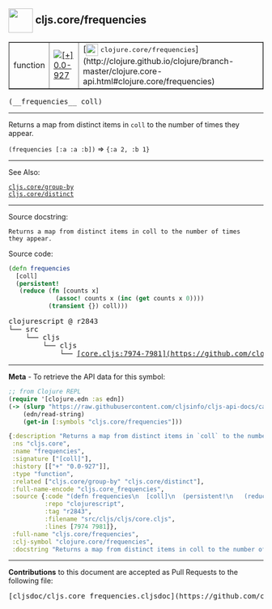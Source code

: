 ## <img width="48px" valign="middle" src="http://i.imgur.com/Hi20huC.png"> cljs.core/frequencies

 <table border="1">
<tr>

<td>function</td>
<td><a href="https://github.com/cljsinfo/cljs-api-docs/tree/0.0-927"><img valign="middle" alt="[+] 0.0-927" src="https://img.shields.io/badge/+-0.0--927-lightgrey.svg"></a> </td>
<td>
[<img height="24px" valign="middle" src="http://i.imgur.com/1GjPKvB.png"> <samp>clojure.core/frequencies</samp>](http://clojure.github.io/clojure/branch-master/clojure.core-api.html#clojure.core/frequencies)
</td>
</tr>
</table>

 <samp>
(__frequencies__ coll)<br>
</samp>

---

Returns a map from distinct items in `coll` to the number of times they appear.

`(frequencies [:a :a :b])` => `{:a 2, :b 1}`

---


See Also:

[`cljs.core/group-by`](cljs.core_group-by.md)<br>
[`cljs.core/distinct`](cljs.core_distinct.md)<br>

---

Source docstring:

```
Returns a map from distinct items in coll to the number of times
they appear.
```

Source code:

```clj
(defn frequencies
  [coll]
  (persistent!
   (reduce (fn [counts x]
             (assoc! counts x (inc (get counts x 0))))
           (transient {}) coll)))
```

 <pre>
clojurescript @ r2843
└── src
    └── cljs
        └── cljs
            └── <ins>[core.cljs:7974-7981](https://github.com/clojure/clojurescript/blob/r2843/src/cljs/cljs/core.cljs#L7974-L7981)</ins>
</pre>


---

__Meta__ - To retrieve the API data for this symbol:

```clj
;; from Clojure REPL
(require '[clojure.edn :as edn])
(-> (slurp "https://raw.githubusercontent.com/cljsinfo/cljs-api-docs/catalog/cljs-api.edn")
    (edn/read-string)
    (get-in [:symbols "cljs.core/frequencies"]))
```

```clj
{:description "Returns a map from distinct items in `coll` to the number of times they appear.\n\n`(frequencies [:a :a :b])` => `{:a 2, :b 1}`",
 :ns "cljs.core",
 :name "frequencies",
 :signature ["[coll]"],
 :history [["+" "0.0-927"]],
 :type "function",
 :related ["cljs.core/group-by" "cljs.core/distinct"],
 :full-name-encode "cljs.core_frequencies",
 :source {:code "(defn frequencies\n  [coll]\n  (persistent!\n   (reduce (fn [counts x]\n             (assoc! counts x (inc (get counts x 0))))\n           (transient {}) coll)))",
          :repo "clojurescript",
          :tag "r2843",
          :filename "src/cljs/cljs/core.cljs",
          :lines [7974 7981]},
 :full-name "cljs.core/frequencies",
 :clj-symbol "clojure.core/frequencies",
 :docstring "Returns a map from distinct items in coll to the number of times\nthey appear."}

```

---

__Contributions__ to this document are accepted as Pull Requests to the following file:

 <pre>
[cljsdoc/cljs.core_frequencies.cljsdoc](https://github.com/cljsinfo/cljs-api-docs/blob/master/cljsdoc/cljs.core_frequencies.cljsdoc)
</pre>

